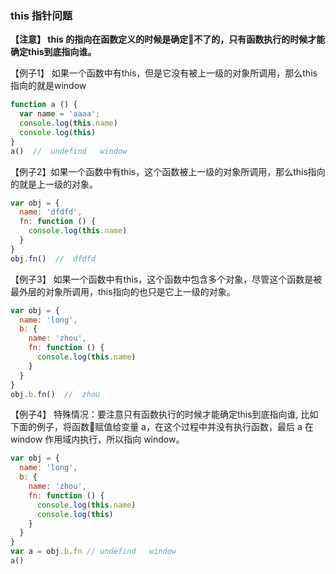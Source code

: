 ### this 指针问题

**【注意】 this 的指向在函数定义的时候是确定不了的，只有函数执行的时候才能确定this到底指向谁。**

【例子1】
如果一个函数中有this，但是它没有被上一级的对象所调用，那么this指向的就是window
```javascript
function a () {
  var name = 'aaaa';
  console.log(this.name)
  console.log(this)
}
a()  //  undefind   window
```

【例子2】如果一个函数中有this，这个函数被上一级的对象所调用，那么this指向的就是上一级的对象。
```javascript
var obj = {
  name: 'dfdfd',
  fn: function () {
    console.log(this.name)
  }
}
obj.fn()  //  dfdfd
```

【例子3】 如果一个函数中有this，这个函数中包含多个对象，尽管这个函数是被最外层的对象所调用，this指向的也只是它上一级的对象。

```javascript
var obj = {
  name: 'long',
  b: {
    name: 'zhou',
    fn: function () {
      console.log(this.name)
    } 
  }
}
obj.b.fn()  //  zhou
```
【例子4】 特殊情况：要注意只有函数执行的时候才能确定this到底指向谁, 比如下面的例子，将函数赋值给变量 a，在这个过程中并没有执行函数，最后 a 在window 作用域内执行，所以指向 window。
```javascript
var obj = {
  name: 'long',
  b: {
    name: 'zhou',
    fn: function () {
      console.log(this.name)
      console.log(this)
    } 
  }
}
var a = obj.b.fn // undefind   window
a()
```